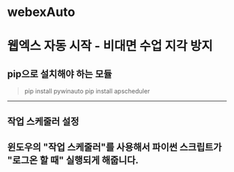 # webexAuto
웹엑스 자동 시작 - 비대면 수업 지각 방지
=======

## pip으로 설치해야 하는 모듈
> pip install pywinauto
> pip install apscheduler
------------------------------
## 작업 스케줄러 설정
윈도우의 "작업 스케줄러"를 사용해서 파이썬 스크립트가 "로그온 할 때"  실행되게 해줍니다.
------------------------------
